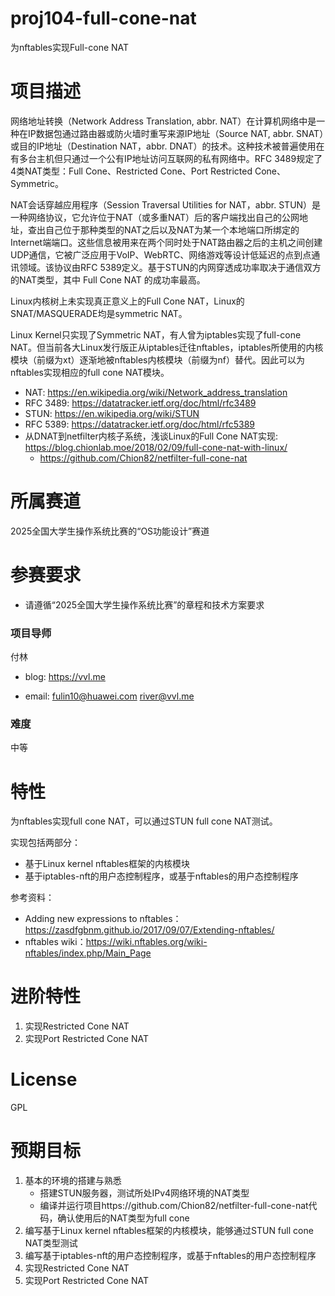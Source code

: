 # proj104-full-cone-nat
为nftables实现Full-cone NAT


# 项目描述



网络地址转换（Network Address Translation, abbr. NAT）在计算机网络中是一种在IP数据包通过路由器或防火墙时重写来源IP地址（Source NAT, abbr. SNAT）或目的IP地址（Destination NAT，abbr. DNAT）的技术。这种技术被普遍使用在有多台主机但只通过一个公有IP地址访问互联网的私有网络中。RFC 3489规定了4类NAT类型：Full Cone、Restricted Cone、Port Restricted Cone、Symmetric。

NAT会话穿越应用程序（Session Traversal Utilities for NAT，abbr. STUN）是一种网络协议，它允许位于NAT（或多重NAT）后的客户端找出自己的公网地址，查出自己位于那种类型的NAT之后以及NAT为某一个本地端口所绑定的Internet端端口。这些信息被用来在两个同时处于NAT路由器之后的主机之间创建UDP通信，它被广泛应用于VoIP、WebRTC、网络游戏等设计低延迟的点到点通讯领域。该协议由RFC 5389定义。基于STUN的内网穿透成功率取决于通信双方的NAT类型，其中 Full Cone NAT 的成功率最高。

Linux内核树上未实现真正意义上的Full Cone NAT，Linux的 SNAT/MASQUERADE均是symmetric NAT。

Linux Kernel只实现了Symmetric NAT，有人曾为iptables实现了full-cone NAT。但当前各大Linux发行版正从iptables迁往nftables，iptables所使用的内核模块（前缀为xt）逐渐地被nftables内核模块（前缀为nf）替代。因此可以为nftables实现相应的full cone NAT模块。

- NAT: https://en.wikipedia.org/wiki/Network_address_translation
- RFC 3489: https://datatracker.ietf.org/doc/html/rfc3489
- STUN: https://en.wikipedia.org/wiki/STUN
- RFC 5389: https://datatracker.ietf.org/doc/html/rfc5389
- 从DNAT到netfilter内核子系统，浅谈Linux的Full Cone NAT实现: https://blog.chionlab.moe/2018/02/09/full-cone-nat-with-linux/
  - https://github.com/Chion82/netfilter-full-cone-nat

# 所属赛道

2025全国大学生操作系统比赛的“OS功能设计”赛道

# 参赛要求

- 请遵循“2025全国大学生操作系统比赛”的章程和技术方案要求

### 项目导师

付林

- blog: https://vvl.me

- email: fulin10@huawei.com river@vvl.me

### 难度

中等

# 特性

为nftables实现full cone NAT，可以通过STUN full cone NAT测试。

实现包括两部分：

- 基于Linux kernel nftables框架的内核模块
- 基于iptables-nft的用户态控制程序，或基于nftables的用户态控制程序

参考资料：

- Adding new expressions to nftables：https://zasdfgbnm.github.io/2017/09/07/Extending-nftables/
- nftables wiki：https://wiki.nftables.org/wiki-nftables/index.php/Main_Page

# 进阶特性

1. 实现Restricted Cone NAT
2. 实现Port Restricted Cone NAT

# License

GPL

# 预期目标

1. 基本的环境的搭建与熟悉
   - 搭建STUN服务器，测试所处IPv4网络环境的NAT类型
   - 编译并运行项目https://github.com/Chion82/netfilter-full-cone-nat代码，确认使用后的NAT类型为full cone
2. 编写基于Linux kernel nftables框架的内核模块，能够通过STUN full cone NAT类型测试
3. 编写基于iptables-nft的用户态控制程序，或基于nftables的用户态控制程序
4. 实现Restricted Cone NAT
5. 实现Port Restricted Cone NAT
